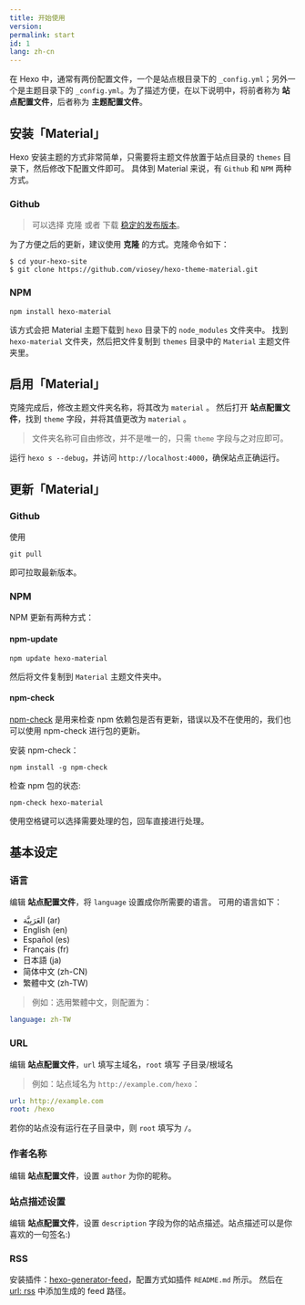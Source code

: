 ```yaml
---
title: 开始使用
version:
permalink: start
id: 1
lang: zh-cn
---
```

在 Hexo 中，通常有两份配置文件，一个是站点根目录下的 `_config.yml`；另外一个是主题目录下的 `_config.yml`。为了描述方便，在以下说明中，将前者称为 **站点配置文件**，后者称为 **主题配置文件**。

## 安装「Material」

Hexo 安装主题的方式非常简单，只需要将主题文件放置于站点目录的 `themes` 目录下，然后修改下配置文件即可。
具体到 Material 来说，有 `Github` 和 `NPM` 两种方式。

### Github
> 可以选择 克隆 或者  下载 [稳定的发布版本](https://github.com/viosey/hexo-theme-material/releases)。

为了方便之后的更新，建议使用 **克隆** 的方式。克隆命令如下：

```shell
$ cd your-hexo-site
$ git clone https://github.com/viosey/hexo-theme-material.git
```

### NPM

```
npm install hexo-material
```

该方式会把 Material 主题下载到 `hexo` 目录下的 `node_modules` 文件夹中。
找到 `hexo-material` 文件夹，然后把文件复制到 `themes` 目录中的 `Material` 主题文件夹里。


## 启用「Material」

克隆完成后，修改主题文件夹名称，将其改为 `material` 。
然后打开 **站点配置文件**，找到 `theme` 字段，并将其值更改为 `material` 。
>文件夹名称可自由修改，并不是唯一的，只需 `theme` 字段与之对应即可。

运行 `hexo s --debug`，并访问 `http://localhost:4000`，确保站点正确运行。


## 更新「Material」

### Github

使用
```
git pull
```

即可拉取最新版本。

### NPM

NPM 更新有两种方式：

#### npm-update

```
npm update hexo-material
```

然后将文件复制到 `Material` 主题文件夹中。

#### npm-check
[npm-check](https://www.npmjs.com/package/npm-check) 是用来检查 npm 依赖包是否有更新，错误以及不在使用的，我们也可以使用 npm-check 进行包的更新。

安装 npm-check：

```
npm install -g npm-check
```

检查 npm 包的状态:

```
npm-check hexo-material
```
使用空格键可以选择需要处理的包，回车直接进行处理。


## 基本设定

### 语言

编辑 **站点配置文件**，将 `language` 设置成你所需要的语言。
可用的语言如下：

- العَرَبِيَّة (ar) 
- English (en)
- Español (es)
- Français (fr)
- 日本語 (ja)
- 简体中文 (zh-CN)
- 繁體中文 (zh-TW)


>例如：选用繁體中文，则配置为：
>
```yml
language: zh-TW
```

### URL

编辑 **站点配置文件**，`url` 填写主域名，`root` 填写 子目录/根域名

>例如：站点域名为 `http://example.com/hexo`：
>
```yml
url: http://example.com
root: /hexo
```

若你的站点没有运行在子目录中，则 `root` 填写为 `/`。

### 作者名称

编辑 **站点配置文件**，设置 `author` 为你的昵称。


### 站点描述设置

编辑 **站点配置文件**，设置 `description` 字段为你的站点描述。站点描述可以是你喜欢的一句签名:)

### RSS

安装插件：[hexo-generator-feed](https://github.com/hexojs/hexo-generator-feed)，配置方式如插件 `README.md` 所示。
然后在 [url: rss](/intro/#url) 中添加生成的 feed 路径。